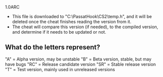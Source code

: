 1.0ARC

- This file is downloaded to "C:\PassatHook\CS2\temp.h", and it will be deleted once the cheat finishes reading the version from it.
- The cheat will compare this version (if needed), to the compiled version, and determine if it needs to be updated or not.

## What do the letters represent?
"A" = Alpha version, may be unstable
"B" = Beta version, stable, but may have bugs
"RC" = Release candidate version
"SR" = Stable release version
"T" = Test version, mainly used in unreleased versions

